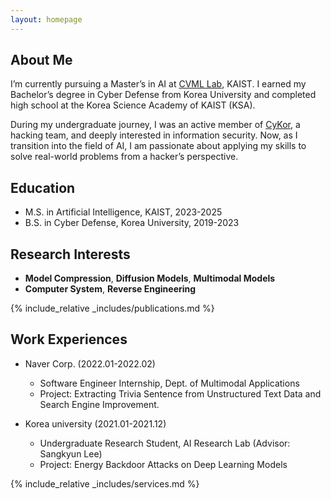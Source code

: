 ```yaml
---
layout: homepage
---
```


## About Me

I’m currently pursuing a Master’s in AI at [CVML Lab](https://sites.google.com/view/cvml-kaist), KAIST. I earned my Bachelor’s degree in Cyber Defense from Korea University and completed high school at the Korea Science Academy of KAIST (KSA).

During my undergraduate journey, I was an active member of [CyKor](https://ctftime.org/team/369), a hacking team, and deeply interested in information security. Now, as I transition into the field of AI, I am passionate about applying my skills to solve real-world problems from a hacker’s perspective.

## Education 
- M.S. in Artificial Intelligence, KAIST, 2023-2025
- B.S. in Cyber Defense, Korea University, 2019-2023

## Research Interests

- **Model Compression**, **Diffusion Models**, **Multimodal Models**
- **Computer System**, **Reverse Engineering**

<!-- ## News

- **[Jan. 2025]** Our paper about Diffusion Quantization is accepted to ICLR 2025.
- **[Jun. 2024]** Our paper about Quantization-aware Fine-Tuning is accepted to ECCV 2024. -->

{% include_relative _includes/publications.md %}

## Work Experiences
- Naver Corp. (2022.01-2022.02)
  - Software Engineer Internship, Dept. of Multimodal Applications
  - Project: Extracting Trivia Sentence from Unstructured Text Data and Search Engine Improvement.

- Korea university (2021.01-2021.12)
  - Undergraduate Research Student, AI Research Lab (Advisor: Sangkyun Lee)
  - Project: Energy Backdoor Attacks on Deep Learning Models

{% include_relative _includes/services.md %}

